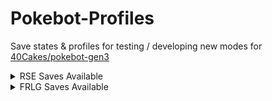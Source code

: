 # Pokebot-Profiles
Save states & profiles for testing / developing new modes for [40Cakes/pokebot-gen3](https://github.com/40Cakes/pokebot-gen3)


<details>
<summary>RSE Saves Available</summary>
  
Pokemon | Emerald | Ruby | Sapphire | Folder Link
--- | --- | --- | --- | ---
Kyogre | ✅ | ➖ | ✅ | [🔗 Ancient Legendaries](Saves%20%26%20Save%20States/RSE/Ancient%20Legendaries)
Groudon | ✅ | ✅ | ➖ | [🔗 Ancient Legendaries](Saves%20%26%20Save%20States/RSE/Ancient%20Legendaries)
Rayquaza | ✅ | ✅ | ✅ | [🔗 Ancient Legendaries](Saves%20%26%20Save%20States/RSE/Ancient%20Legendaries)
Beldum | ✅ | ❌ | ❌ | [🔗 Beldum](Saves%20%26%20Save%20States/RSE/Beldum)
Castform | ✅ | ✅ | ✅ | [🔗 Castform](Saves%20%26%20Save%20States/RSE/Castform)
Deoxys | ✅ | ➖ | ➖ | [🔗 Deoxys](Saves%20%26%20Save%20States/RSE/Deoxys)
Fossils | ✅ | ❌ | ❌ | [🔗 Fossils](Saves%20%26%20Save%20States/RSE/Fossils)
Ho-Oh | ✅ | ➖ | ➖ | [🔗 Ho-Oh](Saves%20%26%20Save%20States/RSE/Ho-Oh)
Hoenn Starters | ✅ | ✅ | ✅ | [🔗 Hoenn Starters](Saves%20%26%20Save%20States/RSE/Hoenn%20Starters)
Johto Starters | ✅ | ➖ | ➖ | [🔗 Johto Starters](Saves%20%26%20Save%20States/RSE/Johto%20Starters)
Kecleon | ✅ | ❌ | ❌ | [🔗 Kecleon](Saves%20%26%20Save%20States/RSE/Kecleon)
Lati@s | ✅ | ❌ | ❌ | [🔗 Lati@s](Saves%20%26%20Save%20States/RSE/Lati%40s)
Lugia | ✅ | ➖ | ➖ | [🔗 Lugia](Saves%20%26%20Save%20States/RSE/Lugia)
Mew | ✅ | ➖ | ➖ | [🔗 Mew](Saves%20%26%20Save%20States/RSE/Mew)
Regice | ✅ | ✅ | ❌ | [🔗 Regi Trio](Saves%20%26%20Save%20States/RSE/Regi%20Trio)
Regirock | ✅ | ✅ | ❌ | [🔗 Regi Trio](Saves%20%26%20Save%20States/RSE/Regi%20Trio)
Registeel | ✅ | ✅ | ❌ | [🔗 Regi Trio](Saves%20%26%20Save%20States/RSE/Regi%20Trio)
Rock Smash | ✅ | ❌ | ❌ | [🔗 Rock Smash](Saves%20%26%20Save%20States/RSE/Rock%20Smash)
Safari Zone | ✅ | ✅ | ✅ | [🔗 Safari Zones](Saves%20%26%20Save%20States/RSE/Safari%20Zones)
Sudowoodo | ✅ | ➖ | ➖ | [🔗 Sudowoodo](Saves%20%26%20Save%20States/RSE/Sudowoodo)
Wynaut (Egg) | ✅ | ❌ | ❌ | [🔗 Wynaut](Saves%20%26%20Save%20States/RSE/Wynaut)
</details>

<details>
<summary>FRLG Saves Available</summary>
  
## FRLG Saves Available
Pokemon | Fire Red | Leaf Green | Folder Link
--- | --- | --- | ---
Aerodactyl | ✅ | ✅ | [🔗 Aerodactyl](Saves%20%26%20Save%20States/FRLG/Aerodactyl)
Deoxys | ✅ | ✅ | [🔗 Deoxys](Saves%20%26%20Save%20States/FRLG/Deoxys)
Eevee | ✅ | ✅ | [🔗 Eevee](Saves%20%26%20Save%20States/FRLG/Eevee)
Fossils | ✅ | ✅ | [🔗 Fossils](Saves%20%26%20Save%20States/FRLG/Fossils)
Hitmon Duo | ✅ | ✅ | [🔗 Hitmon Duo](Saves%20%26%20Save%20States/FRLG/Hitmon)
Ho-Oh | ✅ | ✅ | [🔗 Ho-Oh](Saves%20%26%20Save%20States/FRLG/Ho-Oh)
Kanto Starters | ✅ | ✅ | [🔗 Kanto Starters](Saves%20%26%20Save%20States/FRLG/Kanto%20Starters)
Lapras | ✅ | ✅ | [🔗 Lapras](Saves%20%26%20Save%20States/FRLG/Lapras)
Legendary Birds | ✅ | ✅ | [🔗 Legendary Birds](Saves%20%26%20Save%20States/FRLG/Legendary%20Birds)
Legendary Dogs | ✅ | ✅ | [🔗 Legendary Dogs](Saves%20%26%20Save%20States/FRLG/Legendary%20Dogs)
Lugia | ✅ | ✅ | [🔗 Lugia](Saves%20%26%20Save%20States/FRLG/Lugia)
Magikarp | ✅ | ✅ | [🔗 Magikarp](Saves%20%26%20Save%20States/FRLG/Magikarp)
Mewtwo | ✅ | ✅ | [🔗 Mewtwo](Saves%20%26%20Save%20States/FRLG/Mewtwo)
Safari Zone | ✅ | ✅ | [🔗 Safari Zone](Saves%20%26%20Save%20States/FRLG/Safari%20Zone)
Snorlax | ✅ | ✅ | [🔗 Snorlax](Saves%20%26%20Save%20States/FRLG/Snorlax)
Togepi | ✅ | ✅ | [🔗 Togepi](Saves%20%26%20Save%20States/FRLG/Togepi)
Nugget Bridge | ✅ | ✅ | [🔗 Nugget Bridge](Saves%20%26%20Save%20States/FRLG/Nugget%20Bridge)
Porygon | ✅ | ✅ | [🔗 Porygon](Saves%20%26%20Save%20States/FRLG/Porygon)
Breeding | ✅ | ✅ | [🔗 Breeding](Saves%20%26%20Save%20States/FRLG/Breeding)
</details>
